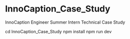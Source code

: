 # InnoCaption_Case_Study
InnoCaption Engineer Summer Intern Technical Case Study

cd InnoCaption_Case_Study
npm install
npm run dev